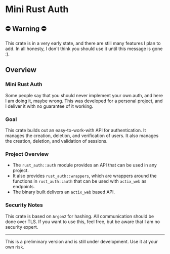 # Mini Rust Auth

## ⛔ Warning ⛔

This crate is in a very early state, and there are still many features I plan to add. In all honesty, I don't think you should use it until this message is gone :).

## Overview

### Mini Rust Auth

Some people say that you should never implement your own auth, and here I am doing it, maybe wrong. This was developed for a personal project, and I deliver it with no guarantee of it working.

### Goal

This crate builds out an easy-to-work-with API for authentication. It manages the creation, deletion, and verification of users. It also manages the creation, deletion, and validation of sessions.

### Project Overview

- The `rust_auth::auth` module provides an API that can be used in any project.
- It also provides `rust_auth::wrappers`, which are wrappers around the functions in `rust_auth::auth` that can be used with `actix_web` as endpoints.
- The binary built delivers an `actix_web` based API.

### Security Notes

This crate is based on `Argon2` for hashing. All communication should be done over TLS. If you want to use this, feel free, but be aware that I am no security expert.

---

This is a preliminary version and is still under development. Use it at your own risk.